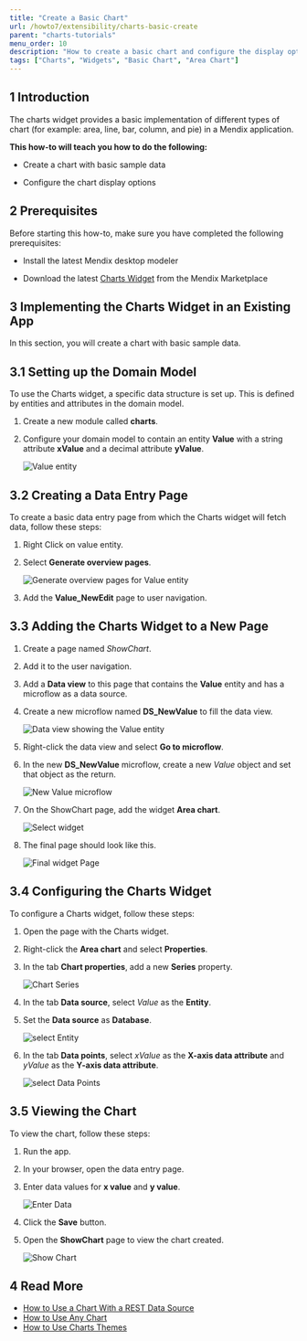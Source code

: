 ```yaml
---
title: "Create a Basic Chart"
url: /howto7/extensibility/charts-basic-create
parent: "charts-tutorials"
menu_order: 10
description: "How to create a basic chart and configure the display options"
tags: ["Charts", "Widgets", "Basic Chart", "Area Chart"]
---
```


## 1 Introduction

The charts widget provides a basic implementation of different types of chart (for example: area, line, bar, column, and pie) in a Mendix application.

**This how-to will teach you how to do the following:**

* Create a chart with basic sample data

* Configure the chart display options

## 2 Prerequisites

Before starting this how-to, make sure you have completed the following prerequisites:

* Install the latest Mendix desktop modeler

* Download the latest [Charts Widget](/appstore/widgets/charts) from the Mendix Marketplace

## 3 Implementing the Charts Widget in an Existing App

In this section, you will create a chart with basic sample data.

## 3.1 Setting up the Domain Model

To use the Charts widget, a specific data structure is set up. This is defined by entities and attributes in the domain model.

1. Create a new module called **charts**.

2. Configure your domain model to contain an entity **Value** with a string attribute **xValue** and a decimal attribute **yValue**.

    ![Value entity](attachments/charts/charts-entity.png)

## 3.2 Creating a Data Entry Page

To create a basic data entry page from which the Charts widget will fetch data, follow these steps:

1. Right Click on value entity.

2. Select **Generate overview pages**.

    ![Generate overview pages for Value entity](attachments/charts/charts-rest-generate-overview-pages.png)

3. Add the **Value_NewEdit** page to user navigation.

## 3.3 Adding the Charts Widget to a New Page

1. Create a page named *ShowChart*.

2. Add it to the user navigation.

3. Add a **Data view** to this page that contains the **Value** entity and has a microflow as a data source.

4. Create a new microflow named **DS_NewValue** to fill the data view.

    ![Data view showing the Value entity](attachments/charts/charts-create-new-value.png)

5. Right-click the data view and select **Go to microflow**.

6. In the new **DS_NewValue** microflow, create a new *Value* object and set that object as the return.

    ![New Value microflow](attachments/charts/charts-new-values-microflow.png)

7. On the ShowChart page, add the widget **Area chart**.

    ![Select widget](attachments/charts/charts-select-chart.png)

8. The final page should look like this.

    ![Final widget Page](attachments/charts/charts-widget-page.png)

## 3.4 Configuring the Charts Widget

To configure a Charts widget, follow these steps:

1. Open the page with the Charts widget.

2. Right-click the **Area chart** and select **Properties**.

3. In the tab **Chart properties**, add a new **Series** property.

    ![Chart Series](attachments/charts/charts-series.png)

4. In the tab **Data source**, select *Value* as the **Entity**.

5. Set the **Data source** as **Database**.

    ![select Entity](attachments/charts/chart-add-entity.png)

6. In the tab **Data points**, select *xValue* as the **X-axis data attribute** and *yValue* as the **Y-axis data attribute**.

    ![select Data Points](attachments/charts/charts-data-points.png)

## 3.5 Viewing the Chart

To view the chart, follow these steps:

1. Run the app.

2. In your browser, open the data entry page.

3. Enter data values for **x value** and **y value**.

    ![Enter Data](attachments/charts/charts-front-end.png)

4. Click the **Save** button.

5. Open the **ShowChart** page to view the chart created.

    ![Show Chart](attachments/charts/charts-area-chart.png)

## 4 Read More

* [How to Use a Chart With a REST Data Source](charts-basic-rest)
* [How to Use Any Chart](charts-any-usage)
* [How to Use Charts Themes](charts-theme)
